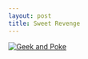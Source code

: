 ```yaml
---
layout: post
title: Sweet Revenge
---
```


[![Geek and Poke](http://geekandpoke.smugmug.com/photos/427553309_VyjHB-L.jpg)](http://geekandpoke.smugmug.com)
